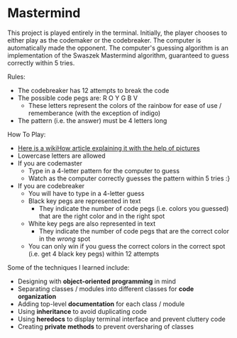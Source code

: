 # Mastermind

This project is played entirely in the terminal. Initially, the player chooses to either play as the codemaker or the codebreaker. The computer is automatically made the opponent. The computer's guessing algorithm is an implementation of the Swaszek Mastermind algorithm, guaranteed to guess correctly within 5 tries.

Rules:
* The codebreaker has 12 attempts to break the code
* The possible code pegs are: R O Y G B V
  * These letters represent the colors of the rainbow for ease of use / rememberance (with the exception of indigo)
* The pattern (i.e. the answer) must be 4 letters long

How To Play:
* [Here is a wikiHow article explaining it with the help of pictures](https://www.wikihow.com/Play-Mastermind)
* Lowercase letters are allowed
* If you are codemaster
  * Type in a 4-letter pattern for the computer to guess
  * Watch as the computer correctly guesses the pattern within 5 tries :}
* If you are codebreaker
  * You will have to type in a 4-letter guess
  * Black key pegs are represented in text
    * They indicate the number of code pegs (i.e. colors you guessed) that are the right color and in the right spot
  * White key pegs are also represented in text
    * They indicate the number of code pegs that are the correct color in the _wrong_ spot
  * You can only win if you guess the correct colors in the correct spot (i.e. get 4 black key pegs) within 12 attempts

Some of the techniques I learned include:
* Designing with **object-oriented programming** in mind
* Separating classes / modules into different classes for **code organization**
* Adding top-level **documentation** for each class / module
* Using **inheritance** to avoid duplicating code
* Using **heredocs** to display terminal interface and prevent cluttery code
* Creating **private methods** to prevent oversharing of classes
